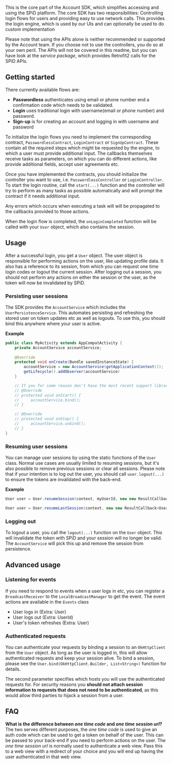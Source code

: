 This is the core part of the Account SDK, which simplifies accessing and using the SPiD platform. The core SDK has two responsibilities: Controlling login flows for users and providing easy to use network calls. This provides the login engine, which is used by our UIs and can optionally be used to do custom implementation

Please note that using the APIs alone is neither recommended or supported by the Account team. If you choose not to use the controllers, you do so at your own peril. The APIs will not be covered in this readme, but you can have look at the _service package_, which provides Retrofit2 calls for the SPiD APIs.


## Getting started
There currently available flows are:
* **Passwordless** authenticates using email or phone number end a confirmation code which needs to be validated.
* **Login** uses traditional login with username(email or phone number) and password.
* **Sign-up** is for creating an account and logging in with username and password

To initialize the login flows you need to implement the corresponding contract, `PasswordlessContract`, `LoginContract` or `SignUpContract`. These contain all the required steps which might be requested by the engine, to which a user must provide additional input. The callbacks themselves receive tasks as parameters, on which you can do different actions, like provide additional fields, accept user agreements etc. 

Once you have implemented the contracts, you should initialize the controller you want to use, i.e. `PasswordlessController` or `LoginController`. To start the login routine, call the `start(...)` function and the controller will try to perform as many tasks as possible automatically and will prompt the contract if it needs additional input.

Any errors which occurs when executing a task will will be propagated to the callbacks provided to those actions. 

When the login flow is completed, the `onLoginCompleted` function will be called with your `User` object, which also contains the session.

## Usage
After a successful login, you get a `User` object. The user object is responsible for performing actions on the user, like updating profile data. It also has a reference to its session, from which you can request one time login codes or logout the current session. After logging out a session, you should not perform any actions on either the session or the user, as the token will now be invalidated by SPiD.

### Persisting user sessions
The SDK provides the `AccountService` which includes the `UserPersistenceService`. This automates persisting and refreshing the stored user on token updates etc as well as logouts. To use this, you should bind this anywhere where your user is active. 

__Example__

```java
public class MyActivity extends AppCompatActivity {
    private AccountService accountService;
    
    @Override
    protected void onCreate(Bundle savedInstanceState) {
        accountService = new AccountService(getApplicationContext());
        getLifecycle().addObserver(accountService)
    }

    // If you for some reason don't have the most recent support library, you can call these manually instead
    // @Override
    // protected void onStart() {
    //     accountService.bind();
    // }

    // @Override
    // protected void onStop() {
    //     accountService.unbind();
    // }
}
```

### Resuming user sessions
You can manage user sessions by using the static functions of the `User` class. Normal use cases are usually limited to resuming sessions, but it's also possible to remove previous sessions or clear all sessions. Please note that if your intention is to log out the user, you should call `user.logout(...)` to ensure the tokens are invalidated with the back-end.

__Example__
```java
User user = User.resumeSession(context, myUserId, new new ResultCallback<User>() { ... })

User user = User.resumeLastSession(context, new new ResultCallback<User>() { ... })
```

### Logging out
To logout a user, you call the `logout(...)` function on the `User` object. This will invalidate the token with SPiD and your session will no longer be valid. The `AccountService` will pick this up and remove the session from persistence.

## Advanced usage

### Listening for events
If you need to respond to events when a user logs in etc, you can register a `BroadcastReceiver` to the `LocalBroadcastManager` to get the event. The event actions are available in the `Events` class
- User logs in (Extra: User)
- User logs out (Extra: UserId)
- User's token refreshes (Extra: User)

### Authenticated requests
You can authenticate your requests by binding a session to an `OkHttpClient` from the `User` object. As long as the user is logged in, this will allow authenticated requests and keep your session alive. To bind a session, please see the `User.bind(OkHttpClient.Builder, List<String>)` function for details.

The second parameter specifies which hosts you will use the authenticated requests for. For security reasons you __should not attach session information to requests that does not need to be authenticated__, as this would allow third parties to hijack a session from a user.

## FAQ
**What is the difference between _one time code_ and _one time session url_?**<br>
The two serves different purposes, the _one time code_ is used to give an auth code which can be used to get a token on behalf of the user. This can be passed to your back-end if you need to perform actions on the user. The _one time session url_ is normally used to authenticate a web view. Pass this to a web view with a redirect of your choice and you will end up having the user authenticated in that web view.
